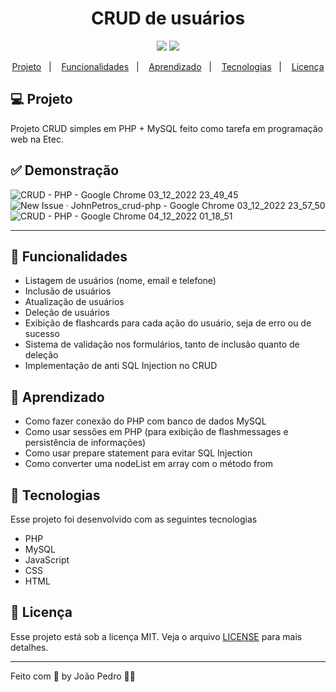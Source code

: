 <h1 align="center">
    CRUD de usuários
</h1>

<p align="center">
  <img src="https://img.shields.io/badge/last%20commit-november-blue" />
  <img src="https://img.shields.io/badge/license-MIT-success"/>
</p>

<p align="center">
  <a href="#-projeto">Projeto</a>&nbsp;&nbsp;&nbsp;|&nbsp;&nbsp;&nbsp;
  <a href="#-funcionalidades">Funcionalidades</a>&nbsp;&nbsp;&nbsp;|&nbsp;&nbsp;&nbsp;
  <a href="#-aprendizado">Aprendizado</a>&nbsp;&nbsp;&nbsp;|&nbsp;&nbsp;&nbsp;
  <a href="#-tecnologias">Tecnologias</a>&nbsp;&nbsp;&nbsp;|&nbsp;&nbsp;&nbsp;
  <a href="#-licença">Licença</a>
</p>

## 💻 Projeto
Projeto CRUD simples em PHP + MySQL feito como tarefa em programação web na Etec.

## ✅ Demonstração

![CRUD - PHP - Google Chrome 03_12_2022 23_49_45](https://user-images.githubusercontent.com/93893533/205471951-99e4b12f-75a4-4e11-bc12-16e1b7ce73af.png)
![New Issue · JohnPetros_crud-php - Google Chrome 03_12_2022 23_57_50](https://user-images.githubusercontent.com/93893533/205472008-5df3c83c-bcb9-4e86-8124-da41671780f6.png)
![CRUD - PHP - Google Chrome 04_12_2022 01_18_51](https://user-images.githubusercontent.com/93893533/205474282-f3d0cdf8-f09d-41e6-91a5-41bc7a7b3541.png)

<hr>

## 🔗 Funcionalidades

- Listagem de usuários (nome, email e telefone)
- Inclusão de usuários
- Atualização de usuários
- Deleção de usuários
- Exibição de flashcards para cada ação do usuário, seja de erro ou de sucesso
- Sistema de validação nos formulários, tanto de inclusão quanto de deleção
- Implementação de anti SQL Injection no CRUD

## 📖 Aprendizado

- Como fazer conexão do PHP com banco de dados MySQL
- Como usar sessões em PHP (para exibição de flashmessages e persistência de informações)
- Como usar prepare statement para evitar SQL Injection
- Como converter uma nodeList em array com o método from

## 🚀 Tecnologias

Esse projeto foi desenvolvido com as seguintes tecnologias

- PHP
- MySQL
- JavaScript
- CSS
- HTML

## :memo: Licença

Esse projeto está sob a licença MIT. Veja o arquivo [LICENSE](LICENSE) para mais detalhes.

---

Feito com 💜 by João Pedro 👋🏻
